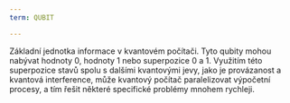 ```yaml
---
term: QUBIT

---
```

Základní jednotka informace v kvantovém počítači. Tyto qubity mohou nabývat hodnoty 0, hodnoty 1 nebo superpozice 0 a 1. Využitím této superpozice stavů spolu s dalšími kvantovými jevy, jako je provázanost a kvantová interference, může kvantový počítač paralelizovat výpočetní procesy, a tím řešit některé specifické problémy mnohem rychleji.